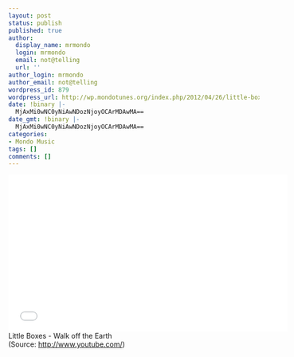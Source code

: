 ```yaml
---
layout: post
status: publish
published: true
author:
  display_name: mrmondo
  login: mrmondo
  email: not@telling
  url: ''
author_login: mrmondo
author_email: not@telling
wordpress_id: 879
wordpress_url: http://wp.mondotunes.org/index.php/2012/04/26/little-boxes-walk-off-the-earth-2/
date: !binary |-
  MjAxMi0wNC0yNiAwNDozNjoyOCArMDAwMA==
date_gmt: !binary |-
  MjAxMi0wNC0yNiAwNDozNjoyOCArMDAwMA==
categories:
- Mondo Music
tags: []
comments: []
---
```

<iframe width="560" height="315" src="//www.youtube.com/embed/LM8JhvfoqdA" frameborder="0"> </iframe>
Little Boxes - Walk off the Earth
<div class="attribution">(<span>Source:</span> <a href="http://www.youtube.com/">http://www.youtube.com/</a>)</div>
